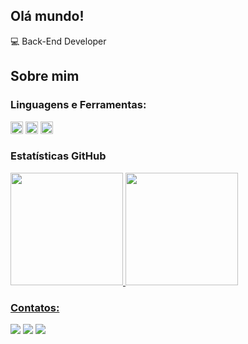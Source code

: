## Olá mundo!

:computer: Back-End Developer
 
## Sobre mim


### Linguagens e Ferramentas:
<code><img height="20" src="https://img.shields.io/badge/Python-3776AB?style=for-the-badge&logo=python&logoColor=white"></code>
<code><img height="20" src="https://img.shields.io/badge/PHP-777BB4?style=for-the-badge&logo=php&logoColor=white"></code>
<code><img height="20" src="https://img.shields.io/badge/C-00599C?style=for-the-badge&logo=c&logoColor=white"></code>



### Estatísticas GitHub
<div>
<a href="https://github.com/lorena-carvalho">
<img height="180em" src="https://github-readme-stats.vercel.app/api/top-langs/?username=lorena-carvalho&layout=compact&langs_count=7&theme=dracula"/>
<img height="180em" src="https://github-readme-stats.vercel.app/api?username=lorena-carvalho&show_icons=true&theme=dracula&include_all_commits=true&count_private=true"/>
</div>

 

### Contatos:

<div>
<a href = "mailto:lorenacarvalho222@gmail.com"><img src="https://img.shields.io/badge/Gmail-D14836?style=for-the-badge&logo=gmail&logoColor=white" target="_blank"></a>
<a href="https://www.linkedin.com/in/lorena-carvalho-silva" target="_blank"><img src="https://img.shields.io/badge/-LinkedIn-%230077B5?style=for-the-badge&logo=linkedin&logoColor=white" target="_blank"></a> 
<a href = "https://github.com/lorena-carvalho"><img src="https://img.shields.io/badge/GitHub-100000?style=for-the-badge&logo=github&logoColor=white">  
</div>
